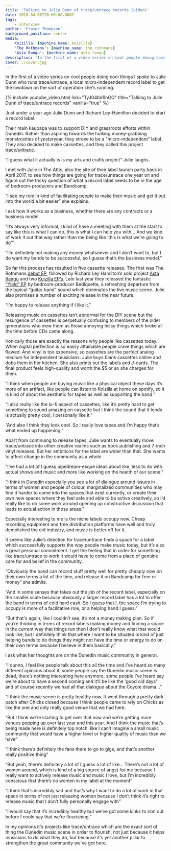 ```yaml
---
title: 'Talking to Julie Dunn of trace/untrace records (video)'
date: 2018-04-06T20:00:00.000Z
tags:
    - interview
author: 'Fraser Thompson'
background_position: center
media:
    Koizilla: {machine_name: koizilla}
    'The Rothmans': {machine_name: the_rothmans}
    'Asta Rangu': {machine_name: asta_rangu}
description: 'In the first of a video series on cool people doing cool things I spoke to Julie Dunn who runs trace/untrace, a local micro-independent record label, to get the lowdown on the sort of operation she''s running.'
cover: ./cover.jpg
---
```



In the first of a video series on cool people doing cool things I spoke to Julie Dunn who runs trace/untrace, a local micro-independent record label to get the lowdown on the sort of operation she's running.



{% include youtube_video.html link="TyJ04bV6hGQ" title="Talking to Julie Dunn of trace/untrace records" vanilla="true" %}

Just under a year ago Julie Dunn and Richard Ley-Hamilton decided to start a record label. 

Their main kaupapa was to support DIY and grassroots efforts within Dunedin. Rather than aspiring towards the hulking money-grabbing monstrosities of yesteryear, they strove to be a “micro-independent” label. They also decided to make cassettes, and they called this project [trace/untrace](https://traceuntracerecords.com).

“I guess what it actually is is my arts and crafts project” Julie laughs.

I met with Julie in The Attic, also the site of their label launch party back in April 2017, to see how things are going for trace/untrace one year on and figure out the tricky question of what a record label needs to be in the age of bedroom-producers and Bandcamp.

“I see my role in kind of facilitating people to make their music and get it out into the world a bit easier” she explains.

I ask how it works as a business, whether there are any contracts or a business model.

“It’s always very informal, I kind of have a meeting with them at the start to say like this is what I can do, this is what I can help you with... And we kind of work it out that way rather than me being like ‘this is what we’re going to do’”

“I’m definitely not making any money whatsoever and I don’t want to, but I do want my bands to be successful, so I guess that’s the business model.”

So far this process has resulted in five cassette releases. The first was The Rothmans [debut EP](https://therothmans.bandcamp.com/album/a-s-l), followed by Richard Ley Hamilton’s solo project [Asta Rangu](https://astarangu.bandcamp.com/) and two [Koizilla EP’s](https://koizilla.bandcamp.com/). Late last year they released the fantastic [“Yield” EP](https://bediquette.bandcamp.com/) by bedroom-producer Bediquette, a refreshing departure from the typical “guitar band” sound which dominates the live music scene. Julie also promises a number of exciting release in the near future.

“I’m happy to release anything if I like it.”



Releasing music on cassettes isn’t abnormal for the DIY scene but the resurgence of cassettes is perpetually confusing to members of the older generations who view them as those annoying hissy things which broke all the time before CDs came along.

Ironically those are exactly the reasons why people like cassettes today. When digital perfection is so easily attainable people crave things which are flawed. And vinyl is too expensive, so cassettes are the perfect analog medium for independent musicians. Julie buys blank cassettes online and dubs them in her kitchen. She also prints out the labels and J-cards. The final product feels high-quality and worth the $5 or so she charges for them.

“I think when people are buying music like a physical object these days it’s more of an artifact, like people can listen to Koizilla at home on spotify, so it is kind of about the aesthetic for tapes as well as supporting the band.”

“I also really like the lo-fi aspect of cassettes, like it’s pretty hard to get something to sound amazing on cassette but I think the sound that it lends is actually pretty cool, I personally like it.”

“And also I think they look cool. So I really love tapes and I’m happy that’s what ended up happening.”



Apart from continuing to release tapes, Julie wants to eventually move trace/untrace into other creative realms such as book publishing and 7-inch vinyl releases. But her ambitions for the label are wider than that. She wants to affect change in the community as a whole.

“I’ve had a lot of I guess pipedream-esque ideas about like, less to do with actual shows and music and more like working on the health of our scene.”

“I think in Dunedin especially you see a lot of dialogue around issues in terms of women and people of colour, marginalized communities who may find it harder to come into the spaces that exist currently, or create their own new spaces where they feel safe and able to be active creatively, so I’d really like to do some work around opening up constructive discussion that leads to actual action in those areas.”

Especially interesting to me is the niche labels occupy now. Cheap recording equipment and free distribution platforms have well and truly demolished the old industry, and music is better off for it.

It seems like Julie’s direction for trace/untrace finds a space for a label which successfully supports the way people make music today, but it’s also a great personal commitment. I get the feeling that in order for something like trace/untrace to work it would have to come from a place of genuine care for and belief in the community.

“Obviously the band can record stuff pretty well for pretty cheaply now on their own terms a lot of the time, and release it on Bandcamp for free or money” she admits.

“And in some senses that takes out the job of the record label, especially on the smaller scale because obviously a larger record label has a lot to offer the band in terms of cold hard cash. So I guess that I, the space I’m trying to occupy is more of a facilitative role, or a helping hand I guess.”

“But that's again, like I couldn’t see, it’s not a money making plan. So if you’re thinking in terms of record labels making money and finding a space in the current way that things run then I don’t really know what that would look like, but I definitely think that where I want to be situated is kind of just helping bands to do things they might not have the time or energy to do on their own terms because I believe in them basically.”



I ask what her thoughts are on the Dunedin music community in general.

“I dunno, I feel like people talk about this all the time and I’ve heard so many different opinions about it, some people say the Dunedin music scene is dead, there’s nothing interesting here anymore, some people I’ve heard say we’re about to have a second coming and it’ll be like the 'good old days' and of course recently we had all that dialogue about the Coyote drama...”

“I think the music scene is pretty healthy now. It went through a pretty dark patch after Chicks closed because I think people came to rely on Chicks as like the one and only really good venue that we had here. 

“But I think we’re starting to get over that now and we’re getting more venues popping up over last year and this year. And I think the music that’s being made here is definitely top notch, like I can’t imagine a small music community that would have a higher level or higher quality of music than we have”

“I think there’s definitely the fans there to go to gigs, and that’s another really positive thing”

“But yeah, there’s definitely a lot of I guess a lot of like... There’s not a lot of women around, which is kind of a big source of angst for me because I really want to actively release music and music I love, but I’m incredibly conscious that there’s no women in my label at the moment”

“I think that’s incredibly sad and that’s why I want to do a lot of work in that space in terms of not just releasing women because I don’t think it’s right to release music that I don’t fully personally engage with”

“I would say that it’s incredibly healthy but we’ve got some kinks to iron out before I could say that we’re flourishing.”

In my opinions it's projects like trace/untrace which are the exact sort of thing the Dunedin music scene in order to flourish, not just because it helps musicians to do what they do, but because it's yet another pillar to strengthen the great community we've got here.